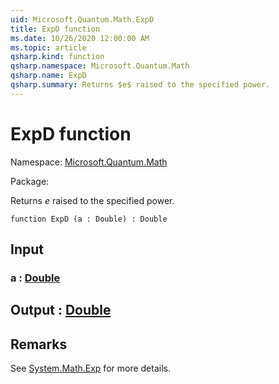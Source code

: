 ```yaml
---
uid: Microsoft.Quantum.Math.ExpD
title: ExpD function
ms.date: 10/26/2020 12:00:00 AM
ms.topic: article
qsharp.kind: function
qsharp.namespace: Microsoft.Quantum.Math
qsharp.name: ExpD
qsharp.summary: Returns $e$ raised to the specified power.
---
```


# ExpD function

Namespace: [Microsoft.Quantum.Math](xref:Microsoft.Quantum.Math)

Package: [](https://nuget.org/packages/)


Returns $e$ raised to the specified power.

```qsharp
function ExpD (a : Double) : Double
```


## Input

### a : [Double](xref:microsoft.quantum.lang-ref.double)





## Output : [Double](xref:microsoft.quantum.lang-ref.double)



## Remarks

See [System.Math.Exp](https://docs.microsoft.com/dotnet/api/system.math.exp) for more details.